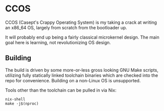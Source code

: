# CCOS

CCOS (Casept's Crappy Operating System) is my taking a crack at writing an x86_64 OS, largely from scratch from the bootloader up.

It will probably end up being a fairly classical microkernel design. The main goal here is learning, not revolutionizing OS design.

## Building

The build is driven by some more-or-less gross looking GNU Make scripts, utilizing fully statically linked toolchain binaries which are checked into the repo for convenience. Building on a non-Linux OS is unsupported.

Tools other than the toolchain can be pulled in via Nix:

```shell
nix-shell
make -j$(nproc)
```
